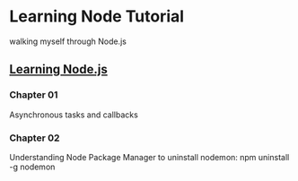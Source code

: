 # Learning Node Tutorial

walking myself through Node.js
## [Learning Node.js](https://www.lynda.com/Node-js-tutorials/Learning-Node-js/612195-2.html)
### Chapter 01
Asynchronous tasks and callbacks
### Chapter 02
Understanding Node Package Manager
to uninstall nodemon: npm uninstall -g nodemon
